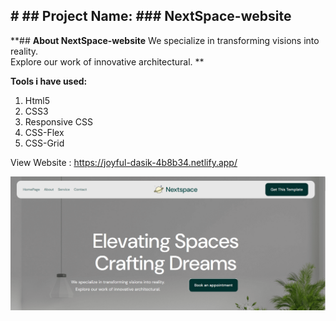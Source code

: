 ## **# ## **Project Name: ### NextSpace-website****

**## **About  NextSpace-website** We specialize in transforming visions into reality.  
Explore our work of innovative architectural.
 **



**Tools i have used:**

 1. Html5
 2. CSS3
 3. Responsive CSS
 4. CSS-Flex
 5. CSS-Grid

View Website : https://joyful-dasik-4b8b34.netlify.app/









![enter image description here](https://github.com/Saiemhossain/Next-Space-website/blob/main/img/cover.png?raw=true)
